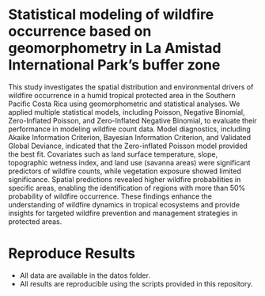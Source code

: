 # Statistical modeling of wildfire occurrence based on geomorphometry in La Amistad International Park’s buffer zone

This study investigates the spatial distribution and environmental drivers of wildfire occurrence in a humid tropical protected area in the Southern Pacific Costa Rica using geomorphometric and statistical analyses. We applied multiple statistical models, including Poisson, Negative Binomial, Zero-Inflated Poisson, and Zero-Inflated Negative Binomial, to evaluate their performance in modeling wildfire count data. Model diagnostics, including Akaike Information Criterion, Bayesian Information Criterion, and Validated Global Deviance, indicated that the Zero-inflated Poisson model provided the best fit. Covariates such as land surface temperature, slope, topographic wetness index, and land use (savanna areas) were significant predictors of wildfire counts, while vegetation exposure showed limited significance. Spatial predictions revealed higher wildfire probabilities in specific areas, enabling the identification of regions with more than $50\%$ probability of wildfire occurrence. These findings enhance the understanding of wildfire dynamics in tropical ecosystems and provide insights for targeted wildfire prevention and management strategies in protected areas.

# Reproduce Results

- All data are available in the datos folder.
- All results are reproducible using the scripts provided in this repository.

